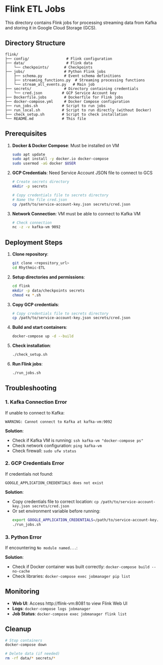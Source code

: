 # Flink ETL Jobs

This directory contains Flink jobs for processing streaming data from Kafka and storing it in Google Cloud Storage (GCS).

## Directory Structure

```
flink/
├── config/                 # Flink configuration
├── data/                   # Flink data
│   └── checkpoints/       # Checkpoints
├── jobs/                  # Python Flink jobs
│   ├── schema.py          # Event schema definitions
│   ├── streaming_functions.py  # Streaming processing functions
│   └── stream_all_events.py   # Main job
├── secrets/               # Directory containing credentials
│   └── cred.json         # GCP Service Account key
├── Dockerfile.jobs        # Dockerfile for Flink jobs
├── docker-compose.yml     # Docker Compose configuration
├── run_jobs.sh           # Script to run jobs
├── run_local.sh          # Script to run directly (without Docker)
├── check_setup.sh        # Script to check installation
└── README.md             # This file
```

## Prerequisites

1. **Docker & Docker Compose**: Must be installed on VM
   ```bash
   sudo apt update
   sudo apt install -y docker.io docker-compose
   sudo usermod -aG docker $USER
   ```

2. **GCP Credentials**: Need Service Account JSON file to connect to GCS
   ```bash
   # Create secrets directory
   mkdir -p secrets
   
   # Copy credentials file to secrets directory
   # Name the file cred.json
   cp /path/to/service-account-key.json secrets/cred.json
   ```

3. **Network Connection**: VM must be able to connect to Kafka VM
   ```bash
   # Check connection
   nc -z -v kafka-vm 9092
   ```

## Deployment Steps

1. **Clone repository**:
   ```bash
   git clone <repository_url>
   cd Rhythmic-ETL
   ```

2. **Setup directories and permissions**:
   ```bash
   cd flink
   mkdir -p data/checkpoints secrets
   chmod +x *.sh
   ```

3. **Copy GCP credentials**:
   ```bash
   # Copy credentials file to secrets directory
   cp /path/to/service-account-key.json secrets/cred.json
   ```

4. **Build and start containers**:
   ```bash
   docker-compose up -d --build
   ```

5. **Check installation**:
   ```bash
   ./check_setup.sh
   ```
   
6. **Run Flink jobs**:
   ```bash
   ./run_jobs.sh
   ```

## Troubleshooting

### 1. Kafka Connection Error

If unable to connect to Kafka:

```
WARNING: Cannot connect to Kafka at kafka-vm:9092
```

**Solution**:
- Check if Kafka VM is running: `ssh kafka-vm "docker-compose ps"`
- Check network configuration: `ping kafka-vm`
- Check firewall: `sudo ufw status`

### 2. GCP Credentials Error

If credentials not found:

```
GOOGLE_APPLICATION_CREDENTIALS does not exist
```

**Solution**:
- Copy credentials file to correct location: `cp /path/to/service-account-key.json secrets/cred.json`
- Or set environment variable before running:
  ```bash
  export GOOGLE_APPLICATION_CREDENTIALS=/path/to/service-account-key.json
  ./run_jobs.sh
  ```

### 3. Python Error

If encountering `No module named...`:

**Solution**:
- Check if Docker container was built correctly: `docker-compose build --no-cache`
- Check libraries: `docker-compose exec jobmanager pip list`

## Monitoring

- **Web UI**: Access http://flink-vm:8081 to view Flink Web UI
- **Logs**: `docker-compose logs jobmanager`
- **Job Status**: `docker-compose exec jobmanager flink list`

## Cleanup

```bash
# Stop containers
docker-compose down

# Delete data (if needed)
rm -rf data/* secrets/*
``` 